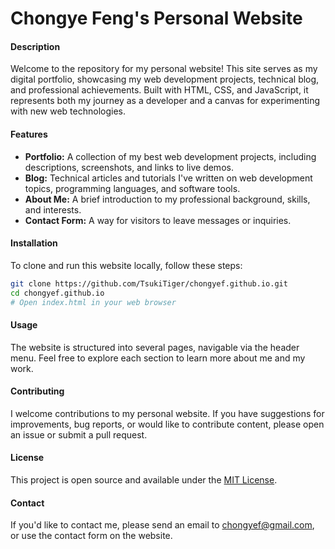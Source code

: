 # Chongye Feng's Personal Website

#### Description
Welcome to the repository for my personal website! This site serves as my digital portfolio, showcasing my web development projects, technical blog, and professional achievements. Built with HTML, CSS, and JavaScript, it represents both my journey as a developer and a canvas for experimenting with new web technologies.

#### Features
- **Portfolio:** A collection of my best web development projects, including descriptions, screenshots, and links to live demos.
- **Blog:** Technical articles and tutorials I've written on web development topics, programming languages, and software tools.
- **About Me:** A brief introduction to my professional background, skills, and interests.
- **Contact Form:** A way for visitors to leave messages or inquiries.

#### Installation
To clone and run this website locally, follow these steps:

```bash
git clone https://github.com/TsukiTiger/chongyef.github.io.git
cd chongyef.github.io
# Open index.html in your web browser
```

#### Usage
The website is structured into several pages, navigable via the header menu. Feel free to explore each section to learn more about me and my work.

#### Contributing
I welcome contributions to my personal website. If you have suggestions for improvements, bug reports, or would like to contribute content, please open an issue or submit a pull request.

#### License
This project is open source and available under the [MIT License](LICENSE).

#### Contact
If you'd like to contact me, please send an email to [chongyef@gmail.com](mailto:chongyef@gmail.com), or use the contact form on the website.
